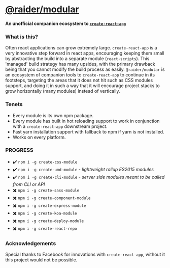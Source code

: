 # [@raider/modular](https://npmjs.com/packages/@raider/modular)

**An unofficial companion ecosystem to [`create-react-app`](https://npmjs.com/packages/create-react-app)**

### What is this?

Often react applications can grow extremely large. `create-react-app` is a very innovative step forward in react apps, encouraging keeping them small by abstracting the build into a separate module (`react-scripts`). This 'managed' build strategy has many upsides, with the primary drawback being that you cannot modify the build process as easily. `@raider/modular` is an ecosystem of companion tools to `create-react-app` to continue in its footsteps, targeting the areas that it does not hit such as CSS modules support, and doing it in such a way that it will encourage project stacks to grow horizontally (many modules) instead of vertically.

### Tenets

* Every module is its own npm package.
* Every module has built in hot reloading support to work in conjunction with a `create-react-app` downstream project.
* Fast yarn installation support with fallback to npm if yarn is not installed.
* Works on every platform.

### PROGRESS

* :heavy_check_mark: `npm i -g create-css-module`
* :heavy_check_mark: `npm i -g create-umd-module` - *lightweight rollup ES2015 modules*
* :heavy_check_mark: `npm i -g create-cli-module` - *server side modules meant to be called from CLI or API*
* :heavy_multiplication_x: `npm i -g create-sass-module`
* :heavy_multiplication_x: `npm i -g create-component-module`
* :heavy_multiplication_x: `npm i -g create-express-module`
* :heavy_multiplication_x: `npm i -g create-koa-module`
* :heavy_multiplication_x: `npm i -g create-deploy-module`
* :heavy_multiplication_x: `npm i -g create-react-repo`

### Acknowledgements

Special thanks to Facebook for innovations with `create-react-app`, without it this project would not be possible.
